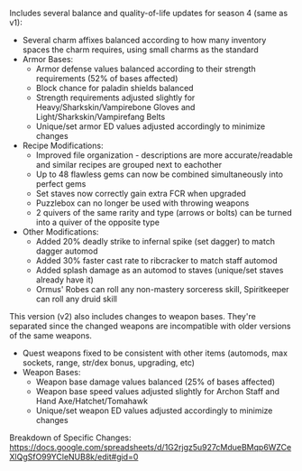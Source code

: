 Includes several balance and quality-of-life updates for season 4 (same as v1):
  * Several charm affixes balanced according to how many inventory spaces the charm requires, using small charms as the standard
  * Armor Bases:
    * Armor defense values balanced according to their strength requirements (52% of bases affected)
    * Block chance for paladin shields balanced
    * Strength requirements adjusted slightly for Heavy/Sharkskin/Vampirebone Gloves and Light/Sharkskin/Vampirefang Belts
    * Unique/set armor ED values adjusted accordingly to minimize changes
  * Recipe Modifications:
    * Improved file organization - descriptions are more accurate/readable and similar recipes are grouped next to eachother
    * Up to 48 flawless gems can now be combined simultaneously into perfect gems
    * Set staves now correctly gain extra FCR when upgraded
    * Puzzlebox can no longer be used with throwing weapons
    * 2 quivers of the same rarity and type (arrows or bolts) can be turned into a quiver of the opposite type
  * Other Modifications:
    * Added 20% deadly strike to infernal spike (set dagger) to match dagger automod
    * Added 30% faster cast rate to ribcracker to match staff automod
    * Added splash damage as an automod to staves (unique/set staves already have it)
    * Ormus' Robes can roll any non-mastery sorceress skill, Spiritkeeper can roll any druid skill

This version (v2) also includes changes to weapon bases.
They're separated since the changed weapons are incompatible with older versions of the same weapons.
  * Quest weapons fixed to be consistent with other items (automods, max sockets, range, str/dex bonus, upgrading, etc)
  * Weapon Bases:
    * Weapon base damage values balanced (25% of bases affected)
    * Weapon base speed values adjusted slightly for Archon Staff and Hand Axe/Hatchet/Tomahawk
    * Unique/set weapon ED values adjusted accordingly to minimize changes

Breakdown of Specific Changes: https://docs.google.com/spreadsheets/d/1G2rjgz5u927cMdueBMqp6WZCeXlQgSfO99YCleNUB8k/edit#gid=0
